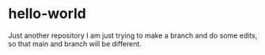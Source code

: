 # hello-world
Just another repository
I am just trying to make a branch and do some edits, so that main and branch will be different.
